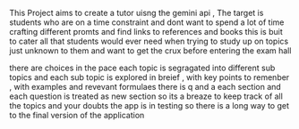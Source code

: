 This Project aims to create a tutor uisng the gemini api , The target is students who are on a time constraint and dont want to spend a lot of time crafting different promts and find links to references and books this is buit to cater all that students would ever need when trying to study up on topics just unknown to them and want to get the crux before entering the exam hall

there are choices in the pace 
each topic is segragated into different sub topics and each sub topic is explored in breief , with key points to remenber , with examples and revevant formulaes 
there is q and a 
each section and each question is treated as  new section so its a breaze to keep track of all the topics and your doubts 
the app is in testing so there is a long way to get to the final version of the application 